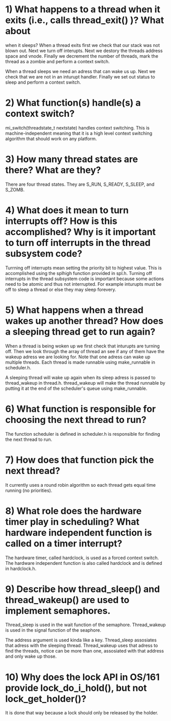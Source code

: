 
# 1) What happens to a thread when it exits (i.e., calls thread_exit() )? What about
when it sleeps?
When a thread exits first we check that our stack was not blown out. Next we turn off interupts. Next we destory the threads address space and vnode. Finally we decrement the number of threads, mark the thread as a zombie and perform a context switch.

When a thread sleeps we need an adress that can wake us up. Next we check that we are not in an inturupt handler. Finally we set out status to sleep and perform a context switch.

# 2) What function(s) handle(s) a context switch?
mi\_switch(threadstate\_t nextstate) handles context switching. This is machine-independent meaning that it is a high level context switching algorithm that should work on any platform.

# 3) How many thread states are there? What are they?
There are four thread states. They are S\_RUN, S\_READY, S\_SLEEP, and S\_ZOMB.

# 4) What does it mean to turn interrupts off? How is this accomplished? Why is it important to turn off interrupts in the thread subsystem code?
Turrning off interrupts mean setting the priority bit to highest value. This is accomplished using the splhigh function provided in spl.h. Turning off interrupts in the thread subsystem code is important because some actions need to be atomic and thus not interrupted. For example inturupts must be off to sleep a thread or else they may sleep forevery.

# 5) What happens when a thread wakes up another thread? How does a sleeping thread get to run again?
When a thread is being woken up we first check that inturupts are turning off. Then we look through the array of thread an see if any of them have the wakeup adress we are looking for. Note that one adress can wake up multiple threads. Each thread is made runnable using make\_runnable in scheduler.h.

A sleeping thread will wake up again when its sleep adress is passed to thread\_wakeup in thread.h. thread\_wakeup will make the thread runnable by putting it at the end of the scheduler's queue using make\_runnable.

# 6) What function is responsible for choosing the next thread to run?
The function scheduler is defined in scheduler.h is responsible for finding the next thread to run.

# 7) How does that function pick the next thread?
It currently uses a round robin algorithm so each thread gets equal time running (no priorities).

# 8) What role does the hardware timer play in scheduling? What hardware independent function is called on a timer interrupt?
The hardware timer, called hardclock, is used as a forced context switch. The hardware independent function is also called hardclock and is defined in hardclock.h.

# 9) Describe how thread\_sleep() and thread\_wakeup() are used to implement semaphores.
Thread\_sleep is used in the wait function of the semaphore. Thread\_wakeup is used in the signal function of the seaphore.

The address argument is used kinda like a key. Thread\_sleep assosiates that adress with the sleeping thread. Thread\_wakeup uses that adress to find the threads, notice can be more than one, assosiated with that address and only wake up those.

# 10) Why does the lock API in OS/161 provide lock\_do\_i\_hold(), but not lock\_get\_holder()?
It is done that way because a lock should only be released by the holder.